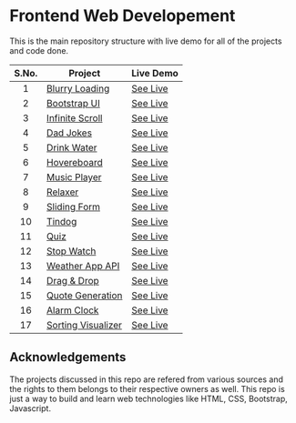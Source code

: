 # Frontend Web Developement

This is the main repository structure with live demo for all of the projects and code done.

|  S.No.| Project       | Live Demo  |
|  :-:  |---------------|-----------------------------------------------------------------------------------------------------|
|1|[Blurry Loading](https://github.com/RajAnand-132/Frontend-Development/tree/master/Projects/Blurry%20Loading)   |[See Live](https://rajanand-132.github.io/Frontend-Development/Projects/Blurry%20Loading/)|
|2|[Bootstrap UI](https://github.com/RajAnand-132/Frontend-Development/tree/master/Projects/bootstrap_UI)     |[See Live](https://rajanand-132.github.io/Frontend-Development/Projects/bootstrap_UI/)|
|3|[Infinite Scroll](https://github.com/RajAnand-132/Frontend-Development/tree/master/Projects/Infinite%20scroll%20posts)   |[See Live](https://rajanand-132.github.io/Frontend-Development/Projects/Infinite%20scroll%20posts/)|
|4|[Dad Jokes](https://github.com/RajAnand-132/Frontend-Development/tree/master/Projects/Dad%20Jokes)        |[See Live](https://rajanand-132.github.io/Frontend-Development/Projects/Dad%20Jokes/)|
|5|[Drink Water](https://github.com/RajAnand-132/Frontend-Development/tree/master/Projects/Drink%20Water)      |[See Live](https://rajanand-132.github.io/Frontend-Development/Projects/Drink%20Water/)|
|6|[Hovereboard](https://github.com/RajAnand-132/Frontend-Development/tree/master/Projects/Hover%20Board)      |[See Live](https://rajanand-132.github.io/Frontend-Development/Projects/Hover%20Board/)|
|7|[Music Player](https://github.com/RajAnand-132/Frontend-Development/tree/master/Projects/Music%20Player)     |[See Live](https://rajanand-132.github.io/Frontend-Development/Projects/Music%20Player/)|
|8|[Relaxer](https://github.com/RajAnand-132/Frontend-Development/tree/master/Projects/Relaxer)          |[See Live](https://rajanand-132.github.io/Frontend-Development/Projects/Relaxer/)|
|9|[Sliding Form](https://github.com/RajAnand-132/Frontend-Development/tree/master/Projects/Sliding%20Signin%20Signup%20form)     |[See Live](https://rajanand-132.github.io/Frontend-Development/Projects/Sliding%20Signin%20Signup%20form/)|
|10|[Tindog](https://github.com/RajAnand-132/Frontend-Development/tree/master/Projects/tindog)          |[See Live](https://rajanand-132.github.io/Frontend-Development/Projects/tindog/)|
|11|[Quiz](https://github.com/RajAnand-132/Frontend-Development/tree/master/Projects/quiz)          |[See Live](https://rajanand-132.github.io/Frontend-Development/Projects/quiz/)|
|12|[Stop Watch](https://github.com/RajAnand-132/Frontend-Development/tree/master/Projects/stopwatch)          |[See Live](https://rajanand-132.github.io/Frontend-Development/Projects/stopwatch/)|
|13|[Weather App API](https://github.com/RajAnand-132/Frontend-Development/tree/master/Projects/Weather%20App%20API)          |[See Live](https://rajanand-132.github.io/Frontend-Development/Projects/Weather%20App%20API/)|
|14|[Drag & Drop](https://github.com/RajAnand-132/Frontend-Development/tree/master/Projects/Drag-Drop)          |[See Live](https://rajanand-132.github.io/Frontend-Development/Projects/Drag-Drop/)|
|15|[Quote Generation](https://github.com/RajAnand-132/Frontend-Development/tree/master/Projects/Quote%20Generation)          |[See Live](https://rajanand-132.github.io/Frontend-Development/Projects/Quote%20Generation/)|
|16|[Alarm Clock](https://github.com/RajAnand-132/Frontend-Development/tree/master/Projects/Alarm%20Clock)          |[See Live](https://rajanand-132.github.io/Frontend-Development/Projects/Alarm%20Clock/)|
|17|[Sorting Visualizer](https://github.com/RajAnand-132/Frontend-Development/tree/master/Projects/Sorting%20Visualizer)          |[See Live](https://rajanand-132.github.io/Frontend-Development/Projects/Sorting%20Visualizer/)

## Acknowledgements

The projects discussed in this repo are refered from various sources and the rights to them belongs to their respective owners as well. This repo is just a way to build and learn web technologies like HTML, CSS, Bootstrap, Javascript.
